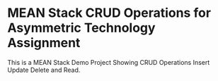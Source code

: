 # MEAN Stack CRUD Operations for Asymmetric Technology Assignment
This is a MEAN Stack Demo Project Showing CRUD Operations Insert Update Delete and Read.


